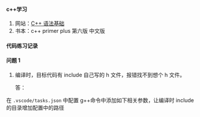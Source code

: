 #### c++学习

1. 网站：[C++ 语法基础](https://oi-wiki.org/lang/basic/)
2. 书本：c++ primer plus 第六版 中文版

#### 代码练习记录

#### 问题 1

1. 编译时，目标代码有 include 自己写的 h 文件，报错找不到想个 h 文件。

   答：

在 `.vscode/tasks.json` 中配置 g++命令中添加如下相关参数，让编译时 include 的目录增加配置中的路径

```

```
